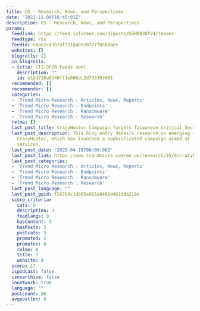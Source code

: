 ```yaml
---
title: US - Research, News, and Perspectives
date: "2021-11-09T16:45:03Z"
description: US - Research, News, and Perspectives
params:
  feedlink: https://feed.informer.com/digests/G5HRN3DTV4/feeder
  feedtype: rss
  feedid: e4ae2c43b7af711d4b520377f85bdae5
  websites: {}
  blogrolls: []
  in_blogrolls:
  - title: CTI-DFIR-Feeds.opml
    description: ""
    id: e1b4718a0340ff1e866dc2d733303081
  recommended: []
  recommender: []
  categories:
  - 'Trend Micro Research : Articles, News, Reports'
  - 'Trend Micro Research : Endpoints'
  - 'Trend Micro Research : Ransomware'
  - 'Trend Micro Research : Research'
  relme: {}
  last_post_title: CrazyHunter Campaign Targets Taiwanese Critical Sectors
  last_post_description: This blog entry details research on emerging ransomware group
    CrazyHunter, which has launched a sophisticated campaign aimed at Taiwan's essential
    services.
  last_post_date: "2025-04-16T00:00:00Z"
  last_post_link: https://www.trendmicro.com/en_us/research/25/d/crazyhunter-campaign.html
  last_post_categories:
  - 'Trend Micro Research : Articles, News, Reports'
  - 'Trend Micro Research : Endpoints'
  - 'Trend Micro Research : Ransomware'
  - 'Trend Micro Research : Research'
  last_post_language: ""
  last_post_guid: f267b8c1d885a985a8481d461dda218e
  score_criteria:
    cats: 0
    description: 3
    feedlangs: 0
    hasContent: 0
    hasPosts: 3
    postcats: 3
    promoted: 5
    promotes: 0
    relme: 0
    title: 3
    website: 0
  score: 17
  ispodcast: false
  isnoarchive: false
  innetwork: true
  language: ""
  postcount: 50
  avgpostlen: 0
---
```

